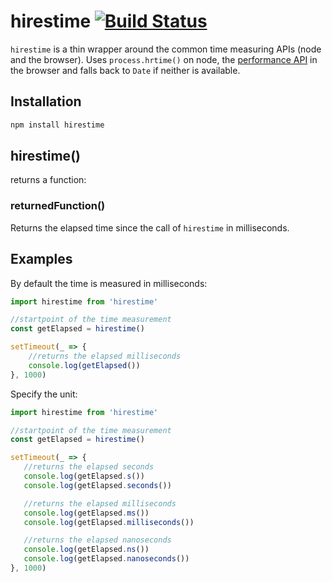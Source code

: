 # hirestime [![Build Status](https://api.travis-ci.org/seriousManual/hirestime.png)](https://travis-ci.org/seriousManual/hirestime)

`hirestime` is a thin wrapper around the common time measuring APIs (node and the browser).
Uses `process.hrtime()` on node, the [performance API](https://developer.mozilla.org/de/docs/Web/API/Performance/now) in the browser and falls back to `Date` if neither is available.

## Installation

````bash
npm install hirestime
````

## hirestime()
returns a function:

### returnedFunction()
Returns the elapsed time since the call of `hirestime` in milliseconds.    

## Examples

By default the time is measured in milliseconds:
````javascript
import hirestime from 'hirestime'

//startpoint of the time measurement
const getElapsed = hirestime()

setTimeout(_ => {
    //returns the elapsed milliseconds
    console.log(getElapsed())
}, 1000)
````

Specify the unit:
 ````javascript
import hirestime from 'hirestime'

//startpoint of the time measurement
const getElapsed = hirestime()

setTimeout(_ => {
    //returns the elapsed seconds
    console.log(getElapsed.s())
    console.log(getElapsed.seconds())

    //returns the elapsed milliseconds
    console.log(getElapsed.ms())
    console.log(getElapsed.milliseconds())

    //returns the elapsed nanoseconds
    console.log(getElapsed.ns())
    console.log(getElapsed.nanoseconds())
}, 1000)
````